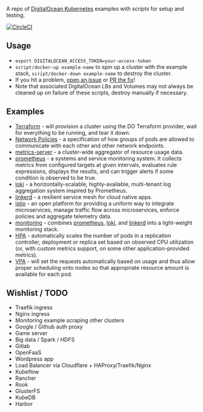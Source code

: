 A repo of [DigitalOcean Kubernetes](https://www.digitalocean.com/products/kubernetes/) examples with scripts for setup and testing.

[![CircleCI](https://circleci.com/gh/snormore/doks-examples.svg?style=svg)](https://circleci.com/gh/snormore/doks-examples)

## Usage
 - `export DIGITALOCEAN_ACCESS_TOKEN=your-access-token`
 - `script/docker-up example-name` to spin up a cluster with the example stack, `script/docker-down example-name` to destroy the cluster.
 - If you hit a problem, [open an issue](https://github.com/snormore/doks-examples/issues/new) or [PR the fix](https://github.com/snormore/doks-examples/pulls)!
 - Note that associated DigitalOcean LBs and Volumes may not always be cleaned up on failure of these scripts, destroy manually if necessary.

## Examples

 - [Terraform](https://www.terraform.io/) - will provision a cluster using the DO Terraform provider, wait for everything to be running, and tear it down.
 - [Network Policies](network-policy/) - a specification of how groups of pods are allowed to communicate with each other and other network endpoints.
 - [metrics-server](metrics-server/) - a cluster-wide aggregator of resource usage data.
 - [prometheus](prometheus/) - a systems and service monitoring system. It collects metrics from configured targets at given intervals, evaluates rule expressions, displays the results, and can trigger alerts if some condition is observed to be true.
 - [loki](loki/) - a horizontally-scalable, highly-available, multi-tenant log aggregation system inspired by Prometheus.
 - [linkerd](linkerd/) - a resilient service mesh for cloud native apps.
 - [istio](istio/) - an open platform for providing a uniform way to integrate microservices, manage traffic flow across microservices, enforce policies and aggregate telemetry data.
 - [monitoring](monitoring/) - combines [prometheus](prometheus/), [loki](loki/), and [linkerd](linkerd/) into a light-weight monitoring stack.
 - [HPA](hpa/) - automatically scales the number of pods in a replication controller, deployment or replica set based on observed CPU utilization (or, with custom metrics support, on some other application-provided metrics).
 - [VPA](vpa/) - will set the requests automatically based on usage and thus allow proper scheduling onto nodes so that appropriate resource amount is available for each pod.

## Wishlist / TODO

 - Traefik ingress
 - Nginx ingress
 - Monitoring example scraping other clusters
 - Google / Github auth proxy
 - Game server
 - Big data / Spark / HDFS
 - Gitlab
 - OpenFaaS
 - Wordpress app
 - Load Balancer via Cloudflare + HAProxy/Traefik/Nginx
 - Kubeflow
 - Rancher
 - Rook
 - GlusterFS
 - KubeDB
 - Harbor

